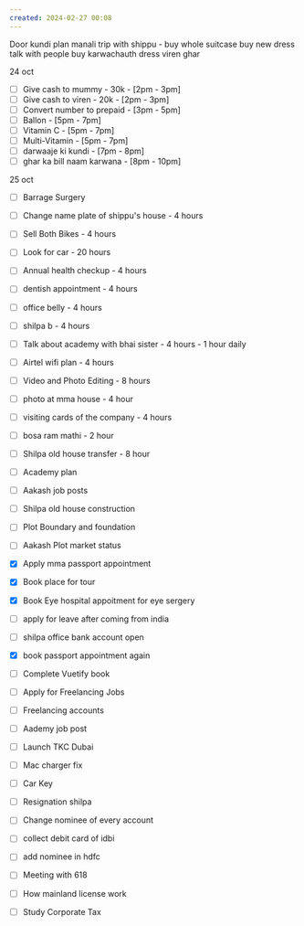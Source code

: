 ```yaml
---
created: 2024-02-27 00:08
---
```

Door kundi
plan manali trip with shippu - buy 
	whole suitcase
	buy new dress
	talk with people
buy karwachauth dress
viren ghar 


24 oct
- [ ] Give cash to mummy - 30k - [2pm - 3pm]
- [ ] Give cash to viren - 20k - [2pm - 3pm]
- [ ] Convert number to prepaid - [3pm - 5pm]
- [ ] Ballon - [5pm - 7pm]
- [ ] Vitamin C - [5pm - 7pm]
- [ ] Multi-Vitamin - [5pm - 7pm]
- [ ] darwaaje ki kundi - [7pm - 8pm]
- [ ] ghar ka bill naam karwana - [8pm - 10pm]

25 oct
- [ ] Barrage Surgery



- [ ] Change name plate of shippu's house - 4 hours
- [ ] Sell Both Bikes - 4 hours
- [ ] Look for car - 20 hours
- [ ] Annual health checkup - 4 hours
- [ ] dentish appointment - 4 hours
- [ ] office belly - 4 hours
- [ ] shilpa b - 4 hours



- [ ] Talk about academy with bhai sister - 4 hours - 1 hour daily
- [ ] Airtel wifi plan - 4 hours
- [ ] Video and Photo Editing - 8 hours
- [ ] photo at mma house - 4 hour

- [ ] visiting cards of the company - 4 hours
- [ ] bosa ram mathi - 2 hour
- [ ] Shilpa old house transfer - 8 hour
- [ ] Academy plan 
- [ ] Aakash job posts
- [ ] Shilpa old house construction
- [ ] Plot Boundary and foundation 
- [ ] Aakash Plot market status
- [x] Apply mma passport appointment
- [x] Book place for tour
- [x] Book Eye hospital appoitment for eye sergery





- [ ] apply for leave after coming from india
- [ ] shilpa office bank account open
- [x] book passport appointment again
- [ ] Complete Vuetify book
- [ ] Apply for Freelancing Jobs
- [ ] Freelancing accounts
- [ ] Aademy job post
- [ ] Launch TKC Dubai
- [ ] Mac charger fix
- [ ] Car Key 
- [ ] Resignation shilpa
- [ ] Change nominee of every account
- [ ] collect debit card of idbi
- [ ] add nominee in hdfc 
- [ ] Meeting with 618
- [ ] How mainland license work
- [ ] Study Corporate Tax